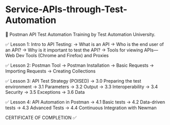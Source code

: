 # Service-APIs-through-Test-Automation

📝 Postman API Test Automation Training by Test Automation University. 

✅ Lesson 1: Intro to API Testing: 
-> What is an API
-> Who is the end user of an API?
-> Why is it important to test the API?
-> Tools for viewing APIs— Web Dev Tools (Chrome and Firefox) and Proxies

✅ Lesson 2: Postman Tool
-> Postman Installation
-> Basic Requests
-> Importing Requests
-> Creating Collections

✅ Lesson 3: API Test Strategy (POISED)
-> 3.0 Preparing the test environment
-> 3.1 Parameters
-> 3.2 Output
-> 3.3 Interoperability
-> 3.4 Security
-> 3.5 Exceptions
-> 3.6 Data

✅ Lesson 4: API Automation in Postman
-> 4.1 Basic tests
-> 4.2 Data-driven tests
-> 4.3 Advanced Tests
-> 4.4 Continuous Integration with Newman

CERTIFICATE OF COMPLETION ✅
